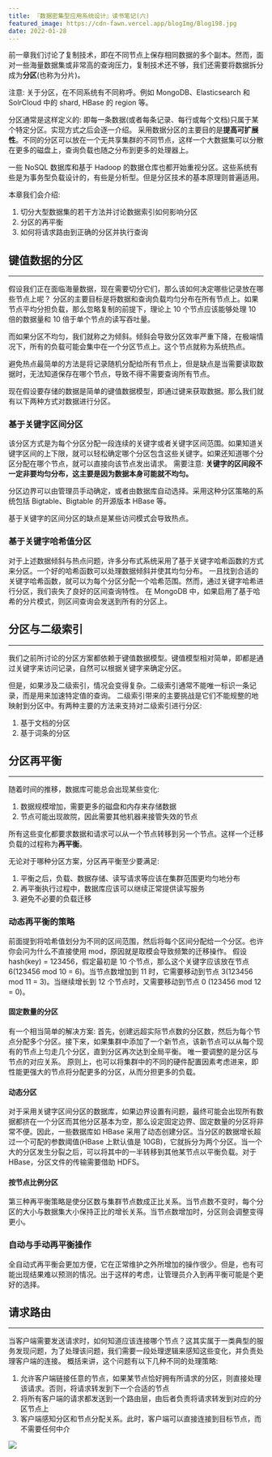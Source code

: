 ```yaml
---
title: 『数据密集型应用系统设计』读书笔记(六)
featured_image: https://cdn-fawn.vercel.app/blogImg/Blog198.jpg
date: 2022-01-28
---
```


前一章我们讨论了复制技术，即在不同节点上保存相同数据的多个副本。然而，面对一些海量数据集或非常高的查询压力，复制技术还不够，我们还需要将数据拆分成为**分区**(也称为分片)。

注意: 关于分区，在不同系统有不同称呼。例如 MongoDB、Elasticsearch 和 SolrCloud 中的 shard, HBase 的 region 等。

分区通常是这样定义的: 即每一条数据(或者每条记录、每行或每个文档)只属于某个特定分区。实现方式之后会逐一介绍。
采用数据分区的主要目的是**提高可扩展性**。不同的分区可以放在一个无共享集群的不同节点，这样一个大数据集可以分散在更多的磁盘上，查询负载也随之分布到更多的处理器上。

一些 NoSQL 数据库和基于 Hadoop 的数据仓库也都开始重视分区。这些系统有些是为事务型负载设计的，有些是分析型。但是分区技术的基本原理则普遍适用。

本章我们会介绍: 
1. 切分大型数据集的若干方法并讨论数据索引如何影响分区
2. 分区的再平衡
3. 如何将请求路由到正确的分区并执行查询

## 键值数据的分区
***  
假设我们正在面临海量数据，现在需要切分它们，那么该如何决定哪些记录放在哪些节点上呢？
分区的主要目标是将数据和查询负载均匀分布在所有节点上。如果节点平均分担负载，那么忽略复制的前提下，理论上 10 个节点应该能够处理 10 倍的数据量和 10 倍于单个节点的读写吞吐量。

而如果分区不均匀，我们就称之为倾斜。倾斜会导致分区效率严重下降，在极端情况下，所有的负载可能会集中在一个分区节点上。这个节点就称为系统热点。

避免热点最简单的方法是将记录随机分配给所有节点上，但是缺点是当需要读取数据时，无法知道保存在哪个节点，导致不得不需要查询所有节点。

现在假设要存储的数据是简单的键值数据模型，即通过键来获取数据。那么我们就有以下两种方式对数据进行分区。

### 基于关键字区间分区
该分区方式是为每个分区分配一段连续的关键字或者关键字区间范围。如果知道关键字区间的上下限，就可以轻松确定哪个分区包含这些关键字。如果还知道哪个分区分配在哪个节点，就可以直接向该节点发出请求。
需要注意: **关键字的区间段不一定非要均匀分布，这主要是因为数据本身可能就不均匀。**

分区边界可以由管理员手动确定，或者由数据库自动选择。采用这种分区策略的系统包括 Bigtable、Bigtable 的开源版本 HBase 等。

基于关键字的区间分区的缺点是某些访问模式会导致热点。

### 基于关键字哈希值分区
对于上述数据倾斜与热点问题，许多分布式系统采用了基于关键字哈希函数的方式来分区。一个好的哈希函数可以处理数据倾斜并使其均匀分布。
一且找到合适的关键字哈希函数，就可以为每个分区分配一个哈希范围。然而，通过关键字哈希进行分区，我们丧失了良好的区间查询特性。
在 MongoDB 中，如果启用了基于哈希的分片模式，则区间查询会发送到所有的分区上。

## 分区与二级索引
***  
我们之前所讨论的分区方案都依赖于键值数据模型。键值模型相对简单，即都是通过关键字来访问记录，自然可以根据关键字来确定分区。

但是，如果涉及二级索引，情况会变得复杂。二级索引通常不能唯一标识一条记录，而是用来加速特定值的查询。
二级索引带来的主要挑战是它们不能规整的地映射到分区中。有两种主要的方法来支持对二级索引进行分区: 
1. 基于文档的分区
2. 基于词条的分区

## 分区再平衡
***  
随着时间的推移，数据库可能总会出现某些变化: 
1. 数据规模增加，需要更多的磁盘和内存来存储数据
2. 节点可能出现故院，因此需要其他机器来接管失效的节点

所有这些变化都要求数据和请求可以从一个节点转移到另一个节点。这样一个迁移负载的过程称为**再平衡**。

无论对于哪种分区方案，分区再平衡至少要满足: 
1. 平衡之后，负载、数据存储、读写请求等应该在集群范围更均匀地分布
2. 再平衡执行过程中，数据库应该可以继续正常提供读写服务
3. 避免不必要的负载迁移

### 动态再平衡的策略
前面提到将哈希值划分为不同的区间范围，然后将每个区间分配给一个分区。也许你会问为什么不直接使用 mod，原因就是取模会导致频繁的迁移操作。
假设 hash(key) = 123456，假定最初是 10 个节点，那么这个关键字应该放在节点 6(123456 mod 10 = 6)。当节点数增加到 11 时，它需要移动到节点 3(123456 mod 11 = 3)。当继续增长到 12 个节点时，又需要移动到节点 0 (123456 mod 12 = 0)。

#### 固定数量的分区
有一个相当简单的解决方案: 首先，创建远超实际节点数的分区数，然后为每个节点分配多个分区。接下来，如果集群中添加了一个新节点，该新节点可以从每个现有的节点上匀走几个分区，直到分区再次达到全局平衡。
唯一要调整的是分区与节点的对应关系。
原则上，也可以将集群中的不同的硬件配置因素考虑进来，即性能更强大的节点将分配更多的分区，从而分担更多的负载。

#### 动态分区
对于采用关键字区间分区的数据库，如果边界设置有问题，最终可能会出现所有数据都挤在一个分区而其他分区基本为空，那么设定固定边界、固定数量的分区将非常不便。因此，一些数据库如 HBase 采用了动态创建分区。当分区的数据增长超过一个可配的参数阈值(HBase 上默认值是 10GB)，它就拆分为两个分区。当一个大的分区发生分裂之后，可以将其中的一半转移到其他某节点以平衡负载。对于HBase，分区文件的传输需要借助 HDFS。

#### 按节点比例分区
第三种再平衡策略是使分区数与集群节点数成正比关系。当节点数不变时，每个分区的大小与数据集大小保持正比的增长关系。当节点数增加时，分区则会调整变得更小。

### 自动与手动再平衡操作
全自动式再平衡会更加方便，它在正常维护之外所增加的操作很少。但是，也有可能出现结果难以预测的情况。出于这样的考虑，让管理员介入到再平衡可能是个更好的选择。

## 请求路由
***  
当客户端需要发送请求时，如何知道应该连接哪个节点？这其实属于一类典型的服务发现问题，为了处理该问题，我们需要一段处理逻辑来感知这些变化，并负责处理客户端的连接。
概括来讲，这个问题有以下几种不同的处理策略: 
1. 允许客户端链接任意的节点，如果某节点恰好拥有所请求的分区，则直接处理该请求。否则，将请求转发到下一个合适的节点
2. 将所有客户端的请求都发送到一个路由层，由后者负责将请求转发到对应的分区节点上
3. 客户端感知分区和节点分配关系。此时，客户端可以直接连接到目标节点，而不需要任何中介

![](https://cdn-fawn.vercel.app/contentImg/ddia/fig6-7.png)